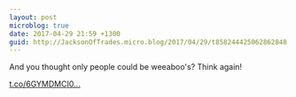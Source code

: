 ```yaml
---
layout: post
microblog: true
date: 2017-04-29 21:59 +1300
guid: http://JacksonOfTrades.micro.blog/2017/04/29/t858244425062862848.html
---
```

And you thought only people could be weeaboo's? Think again!

[t.co/6GYMDMCI0...](https://t.co/6GYMDMCI0D)
